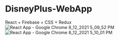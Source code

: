 # DisneyPlus-WebApp
React + Firebase + CSS + Redux
![React App - Google Chrome 8_12_2021 5_09_52 PM](https://user-images.githubusercontent.com/54360488/129191091-9cd4efa5-01df-45b0-af61-7629d95a1a8c.png)
![React App - Google Chrome 8_12_2021 5_10_01 PM](https://user-images.githubusercontent.com/54360488/129191095-54733625-6b65-46a6-a4e4-5de15fc62fb0.png)
